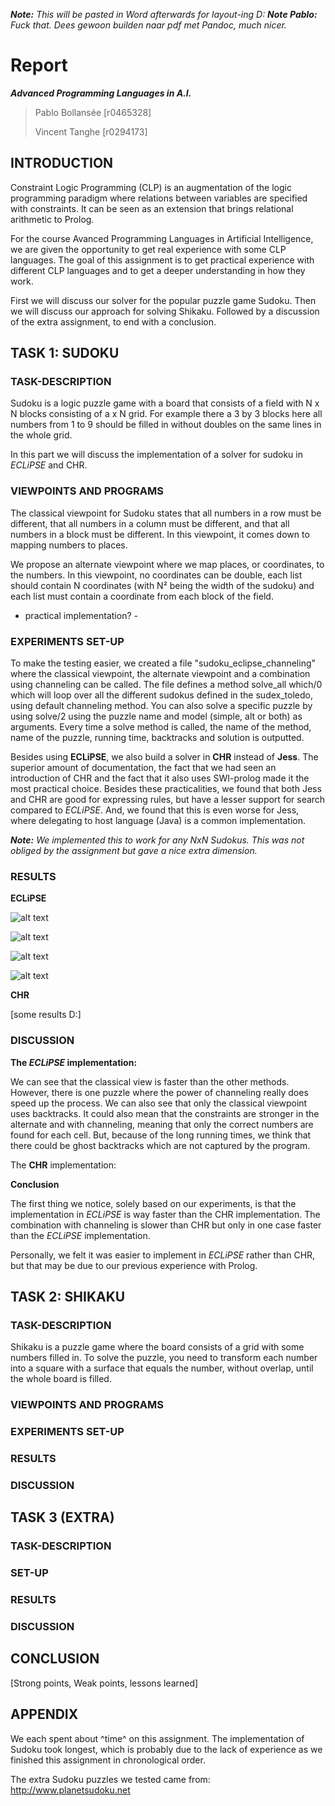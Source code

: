 *__Note:__ This will be pasted in Word afterwards for layout-ing D:*
*__Note Pablo:__ Fuck that. Dees gewoon builden naar pdf met Pandoc, much nicer.*

Report
======
***Advanced Programming Languages in A.I.***

>Pablo Bollansée [r0465328]
>
>Vincent Tanghe	 [r0294173]


INTRODUCTION
------------

Constraint Logic Programming (CLP) is an augmentation of the logic programming paradigm where relations between variables are specified with constraints. It can be seen as an extension that brings relational arithmetic to Prolog.

For the course Avanced Programming Languages in Artificial Intelligence, we are given the opportunity to get real experience with some CLP languages. The goal of this assignment is to get practical experience with different CLP languages and to get a deeper understanding in how they work.

First we will discuss our solver for the popular puzzle game Sudoku. Then we will discuss our approach for solving Shikaku. Followed by a discussion of the extra assignment, to end with a conclusion.

TASK 1: SUDOKU
--------------

### TASK-DESCRIPTION
Sudoku is a logic puzzle game with a board that consists of a field with N x N blocks consisting of a x N grid. For example there a 3 by 3 blocks here all numbers from 1 to 9 should be filled in without doubles on the same lines in the whole grid.

In this part we will discuss the implementation of a solver for sudoku in *ECLiPSE* and CHR.

### VIEWPOINTS AND PROGRAMS
The classical viewpoint for Sudoku states that all numbers in a row must be different, that all numbers in a column must be different, and that all numbers in a block must be different. In this viewpoint, it comes down to mapping numbers to places.

We propose an alternate viewpoint where we map places, or coordinates, to the numbers. In this viewpoint, no coordinates can be double, each list should contain N coordinates (with N² being the width of the sudoku) and each list must contain a coordinate from each block of the field.

- practical implementation? -

### EXPERIMENTS SET-UP
To make the testing easier, we created a file "sudoku_eclipse_channeling" where the classical viewpoint, the alternate viewpoint and a combination using channeling can be called.
The file defines a method solve_all which/0 which will loop over all the different sudokus defined in the sudex_toledo, using default channeling method. You can also solve a specific puzzle by using solve/2 using the puzzle name and model (simple, alt or both) as arguments.
Every time a solve method is called, the name of the method, name of the puzzle, running time, backtracks and solution is outputted.

Besides using **ECLiPSE**, we also build a solver in **CHR** instead of **Jess**.
The superior amount of documentation, the fact that we had seen an introduction of CHR and the fact that it also uses SWI-prolog made it the most practical choice.
Besides these practicalities, we found that both Jess and CHR are good for expressing rules, but have a lesser support for search compared to *ECLiPSE*. And, we found that this is even worse for Jess, where delegating to host language (Java) is a common implementation.

*__Note:__ We implemented this to work for any NxN Sudokus. This was not obliged by the assignment but gave a nice extra dimension.*

### RESULTS
**ECLiPSE**

![alt text](sudoku_clp_chart1.png "Results of Sudoku ECLiPSE default implementation")

![alt text](sudoku_clp_chart2.png "Results of Sudoku ECLiPSE alternate implementation")

![alt text](sudoku_clp_chart4.png "Results of Sudoku ECLiPSE Channeling implementation")

![alt text](sudoku_clp_chart3.png "Comparison between ECLiPSE and Channeling")

**CHR**

[some results D:]

### DISCUSSION
**The *ECLiPSE* implementation:**

We can see that the classical view is faster than the other methods. However, there is one puzzle where the power of channeling really does speed up the process.
We can also see that only the classical viewpoint uses backtracks.
It could also mean that the constraints are stronger in the alternate and with channeling, meaning that only the correct numbers are found for each cell. But, because of the long running times, we think that there could be ghost backtracks which are not captured by the program.

The **CHR** implementation:



**Conclusion**

The first thing we notice, solely based on our experiments, is that the implementation in *ECLiPSE* is way faster than the CHR implementation. The combination with channeling is slower than CHR but only in one case faster than the *ECLiPSE* implementation.

Personally, we felt it was easier to implement in *ECLiPSE* rather than CHR, but that may be due to our previous experience with Prolog.


TASK 2: SHIKAKU
---------------

### TASK-DESCRIPTION
Shikaku is a puzzle game where the board consists of a grid with some numbers filled in. To solve the puzzle, you need to transform each number into a square with a surface that equals the number, without overlap, until the whole board is filled.

### VIEWPOINTS AND PROGRAMS

### EXPERIMENTS SET-UP

### RESULTS

### DISCUSSION

TASK 3 (EXTRA)
--------------

### TASK-DESCRIPTION

### SET-UP

### RESULTS

### DISCUSSION



CONCLUSION
----------

[Strong points, Weak points, lessons learned]

APPENDIX
--------
We each spent about ^time^ on this assignment. The implementation of Sudoku took longest, which is probably due to the lack of experience as we finished this assignment in chronological order.

The extra Sudoku puzzles we tested came from: http://www.planetsudoku.net
